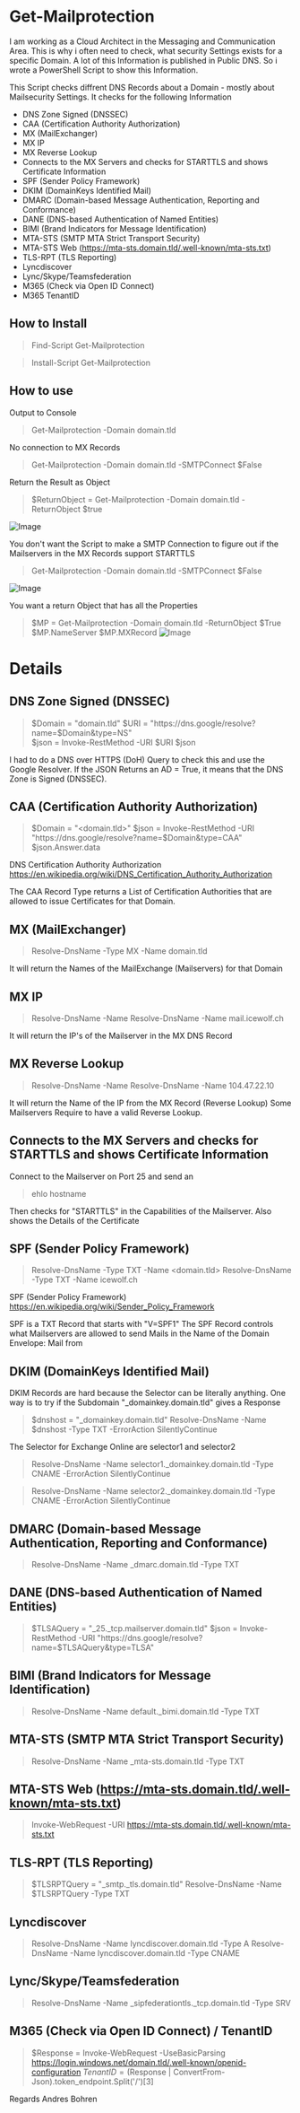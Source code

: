# Get-Mailprotection
I am working as a Cloud Architect in the Messaging and Communication Area.
This is why i often need to check, what security Settings exists for a specific Domain.
A lot of this Information is published in Public DNS. So i wrote a PowerShell Script to show this Information.

This Script checks diffrent DNS Records about a Domain - mostly about Mailsecurity Settings.
It checks for the following Information
- DNS Zone Signed (DNSSEC)
- CAA (Certification Authority Authorization)
- MX (MailExchanger)
- MX IP
- MX Reverse Lookup
- Connects to the MX Servers and checks for STARTTLS and shows Certificate Information
- SPF (Sender Policy Framework)
- DKIM (DomainKeys Identified Mail)
- DMARC (Domain-based Message Authentication, Reporting and Conformance)
- DANE (DNS-based Authentication of Named Entities)
- BIMI (Brand Indicators for Message Identification)
- MTA-STS (SMTP MTA Strict Transport Security)
- MTA-STS Web (https://mta-sts.domain.tld/.well-known/mta-sts.txt)
- TLS-RPT (TLS Reporting)
- Lyncdiscover
- Lync/Skype/Teamsfederation
- M365 (Check via Open ID Connect)
- M365 TenantID

## How to Install
> Find-Script Get-Mailprotection

> Install-Script Get-Mailprotection

## How to use
Output to Console
>Get-Mailprotection -Domain domain.tld

No connection to MX Records
>Get-Mailprotection -Domain domain.tld -SMTPConnect $False

Return the Result as Object
>$ReturnObject = Get-Mailprotection -Domain domain.tld -ReturnObject $true

![Image](Get-Mailprotection01.jpg)

You don't want the Script to make a SMTP Connection to figure out if the Mailservers in the MX Records support STARTTLS
>Get-Mailprotection -Domain domain.tld -SMTPConnect $False

![Image](Get-Mailprotection02.jpg)

You want a return Object that has all the Properties
>$MP = Get-Mailprotection -Domain domain.tld -ReturnObject $True
>$MP.NameServer
>$MP.MXRecord
![Image](Get-Mailprotection03.jpg)


# Details
## DNS Zone Signed (DNSSEC)
>$Domain = "domain.tld"
$URI = "https://dns.google/resolve?name=$Domain&type=NS"	
$json = Invoke-RestMethod -URI $URI
$json

I had to do a DNS over HTTPS (DoH) Query to check this and use the Google Resolver.
If the JSON Returns an AD = True, it means that the DNS Zone is Signed (DNSSEC).


## CAA (Certification Authority Authorization)
>$Domain = "<domain.tld>"
$json = Invoke-RestMethod -URI "https://dns.google/resolve?name=$Domain&type=CAA"
$json.Answer.data

DNS Certification Authority Authorization
https://en.wikipedia.org/wiki/DNS_Certification_Authority_Authorization

The CAA Record Type returns a List of Certification Authorities that are allowed to issue Certificates for that Domain.

## MX (MailExchanger)
>Resolve-DnsName -Type MX -Name domain.tld

It will return the Names of the MailExchange (Mailservers) for that Domain

## MX IP
>Resolve-DnsName -Name <Mailserver FQDN>
>Resolve-DnsName -Name mail.icewolf.ch

It will return the IP's of the Mailserver in the MX DNS Record

## MX Reverse Lookup
>Resolve-DnsName -Name <IP>
>Resolve-DnsName -Name 104.47.22.10

It will return the Name of the IP from the MX Record (Reverse Lookup)
Some Mailservers Require to have a valid Reverse Lookup.

## Connects to the MX Servers and checks for STARTTLS and shows Certificate Information
Connect to the Mailserver on Port 25 and send an
>ehlo hostname

Then checks for "STARTTLS" in the Capabilities of the Mailserver.
Also shows the Details of the Certificate
## SPF (Sender Policy Framework)
>Resolve-DnsName -Type TXT -Name <domain.tld>
>Resolve-DnsName -Type TXT -Name icewolf.ch

SPF (Sender Policy Framework)
https://en.wikipedia.org/wiki/Sender_Policy_Framework

SPF is a TXT Record that starts with "V=SPF1"
The SPF Record controls what Mailservers are allowed to send Mails in the Name of the Domain
Envelope: Mail from

## DKIM (DomainKeys Identified Mail)
DKIM Records are hard because the Selector can be literally anything.
One way is to try if the Subdomain "_domainkey.domain.tld" gives a Response

>$dnshost = "_domainkey.domain.tld"
>Resolve-DnsName -Name $dnshost -Type TXT -ErrorAction SilentlyContinue


The Selector for Exchange Online are selector1 and selector2
>Resolve-DnsName -Name selector1._domainkey.domain.tld -Type CNAME -ErrorAction SilentlyContinue

>Resolve-DnsName -Name selector2._domainkey.domain.tld -Type CNAME -ErrorAction SilentlyContinue

## DMARC (Domain-based Message Authentication, Reporting and Conformance)
>Resolve-DnsName -Name _dmarc.domain.tld -Type TXT


## DANE (DNS-based Authentication of Named Entities)
>$TLSAQuery = "_25._tcp.mailserver.domain.tld"
>$json = Invoke-RestMethod -URI "https://dns.google/resolve?name=$TLSAQuery&type=TLSA"
## BIMI (Brand Indicators for Message Identification)
>Resolve-DnsName -Name default._bimi.domain.tld -Type TXT 
## MTA-STS (SMTP MTA Strict Transport Security)
>Resolve-DnsName -Name _mta-sts.domain.tld -Type TXT


## MTA-STS Web (https://mta-sts.domain.tld/.well-known/mta-sts.txt)
>Invoke-WebRequest -URI https://mta-sts.domain.tld/.well-known/mta-sts.txt

## TLS-RPT (TLS Reporting)
>$TLSRPTQuery = "_smtp._tls.domain.tld"
>Resolve-DnsName -Name $TLSRPTQuery -Type TXT 
## Lyncdiscover
>Resolve-DnsName -Name lyncdiscover.domain.tld -Type A 
>Resolve-DnsName -Name lyncdiscover.domain.tld -Type CNAME

## Lync/Skype/Teamsfederation
>Resolve-DnsName -Name _sipfederationtls._tcp.domain.tld -Type SRV

## M365 (Check via Open ID Connect) / TenantID
>$Response = Invoke-WebRequest -UseBasicParsing https://login.windows.net/domain.tld/.well-known/openid-configuration
>$TenantID = ($Response | ConvertFrom-Json).token_endpoint.Split('/')[3]


Regards
Andres Bohren
